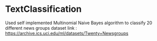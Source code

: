 # TextClassification
Used self implemented Multinomial Naive Bayes algorithm to classify 20 different news groups
dataset link : https://archive.ics.uci.edu/ml/datasets/Twenty+Newsgroups
